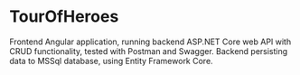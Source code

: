 # TourOfHeroes
Frontend Angular application, running backend ASP.NET Core web API with CRUD functionality, tested with Postman and Swagger. Backend persisting data to MSSql database, using Entity Framework Core.
